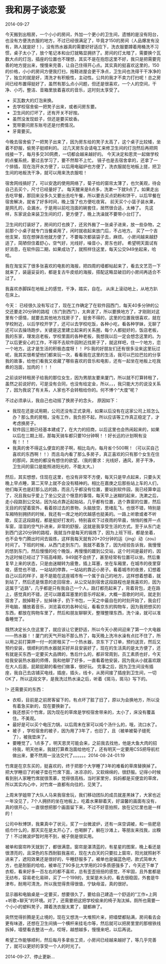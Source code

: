 # 我和房子谈恋爱

2014-09-27

今天搬到出租房，一个小小的房间，外加一个更小的卫生间，遗憾的是没有阳台，也没有方便洗衣服的地方，不过已经很满足了，毕竟才150的房间（人品爆发有没有，熟人就是好！），没有热水器真的需要好好适应下，洗衣服要蹲着用桶洗不习惯，桌子太小了，放个笔记本和台灯就略显拥挤了。房间的灯太暗了，需要换个瓦数大点的灯泡，插座的位置也不理想，其实不是在抱怨这里不好，我只是把需要完善的地方提出来，慢慢来完善，让自己住得开心点。其实真的挺喜欢这里的，150的价格，小小的房间方便我打扫，拖鞋进屋会更干净点，卫生间也洗得干干净净的了，独立的就是好，清洗才有积极性，主动性。公共的我才不卖力打扫呢！总之房间已经布置得挺好了，虽然有那么点小问题，但还是很喜欢，一个人的空间，干净、小巧，整洁、音箱里放着喜欢的音乐，这时刻太享受了。

- 买瓦数大的灯泡来换。
- 去学校宿舍偷一把凳子出来，或者问房东要。
- 卫生间的灯坏了，还有开关不好按。
- 虽然没发现蚊子，但还是要买蚊香。
- 宽带要问房东账号还是付费情况。
- 牙膏要买。



今晚去宿舍偷了一把凳子出来了，因为房东给的凳子太高了，这个桌子比较矮，坐着不舒服，偷凳子挺顺利的。
过几天房东会请电工来修卫生间的灯泡然后再把网线接一下，每月多交30网费，一切都会越来越好的。
今天决定和恩灵一起做学校的点餐系统，要过去学习了，要不然帮不上忙。
镜子也是去宿舍拿的，还拿了一个排插，现在泡开水方便了，以后用电磁炉也方便了，洗衣服就在地板上搓，把卫生间的地板洗干净，就可以用来洗衣服啦！


宿舍网线搞好了，可以安逸的使用网络了，菊子给的窗帘太薄了，也欠美观，待会自己去买个，尺寸已经量好了。
每天醒来是8点多，洗漱一下就9点了。如果走出去吃早餐，那回来没多久又要出去吃午餐，所以要去买点奶粉和饼干，以后早餐在宿舍解决，就省了好多时间，晚上饿了也方便吃夜宵。
前天买个小篮子装水果，是网孔的，会漏水，于是用以前吃泡面的碗套住，居然很合适，太棒了。
先这样，东家说会来装卫生间的灯，更方便了，晚上洗澡就不要带小台灯了。


卫生间的灯装好了，房间的灯也换了，还另外搬了一张桌子进来，放一些杂物，之前那个小桌子就专门当餐桌用了，闲时就收起来放门后，不占地方。
买了一个吉他支架，现在想弹吉他就方便了，不要每次都装袋子去，麻烦。
小房间越来越舒适了，简陋但住着舒心，空气好，光线好，噪音小，房东也好。
希望明天面试有好消息，在软件园二期，如果成功了，就照样住这里，每天公交949坐起来，哈哈。


我在淘宝买了很多张喜欢的电影的海报，把四周的墙都帖起来了，看去文艺范一下就来了，装逼妥妥的，都是复古牛皮纸的海报，搭配这略显破旧的小房间再适合不过了。


         
我喜欢赤脚踩在地板上的感觉，干净，踏实，自在。 从床上滚动地上，从地方趴在床上。

  
今天： 
已经很久没有写过了，现在工作确定了在软件园西门，每天40多分钟的公交还要走20分钟的路程（东门到西门），太奔波了，所以要换地方了，才刚刚对这里有个感情，就要去其他地方找房子了，挺舍不得的，这里的位置我很喜欢，就在学校附近，以后学校开学了，还可以去学校吃饭，各种小吃，看各种学妹，无聊了还可以去操场跑步。关键是这里建立起来的关系圈，每个人都挺好的，饭店老板，我的东家，理发店老板，学校里面的各种老板，我想我以后一定会想念这里的。为了以后更安心的工作，不得不去软件园附近找房子了，就这样吧，住一个地方，恋一个地方。这才是生活的积极态度呀！！
PS:我的好朋友们还有很多没来这里玩过呢，我其实很希望他们都来玩一次，看看我在这里的生活，我可以巴拉巴拉的分享我的故事，给他们看我又收藏了哪些喜欢的音乐和电影，还有一起坐在地板上吃我煮的泡面，加肉的！！！
				
			

之前谈好转租房子给我的那位女生，因为男朋友要来厦门，所以就不打算转租了，虽然之前说好的，可是没有合同，也没有给定金，所以，，，我只能大方的说没关系了，因为我说了有关系，人家也不会转租给你的。何不博个“大度”呢？
 				
 			

不过必须承认，我自己也动摇了换房子的念头， 原因如下：
- 我现在还是试用期，公司还没有正式录用，如果以后没有在这家公司上班怎么办？那么贵的房租，没有工作，我负担不起，所以应该等工作真正稳定了，才考虑换房子。
- 软件园三期已经基本建成了，在大力的招商，以后这里也会热闹起来的，如果以后在三期上班，那每天骑车都只要10分钟啊！！好长远的计划啊有没有！！！
- 我真的舍不得这么便宜的房子啊，相比岛内，每月省个500啊！（可以买自己喜欢的东西啊！！）而且岛内看了那么多房子，真正喜欢的只有那个女生在住的那间，其他的都没有想住的欲望。（我的要求：光线好，通风，房子干净，卫生间的窗口是能照进阳光的，不能太大。）

        		
然后，其实想想，住现在这里，也没有非常不方便，每天只是早点起来，只要头天晚上早点睡，第二天早上就不会没有精神的。相比在嘉庚之后那些站上车的人们，他们每天也是赶那么远的路，而且几乎都没有位置，要站到软件园，我已经算幸运了，况且我似乎爱上了坐公交这个惬意的事情，每天早上迷糊的起来，洗漱之后，走小段路到公交站，因为站点靠近起始站，几乎都有位置，选个靠窗的位置，然后无目的的望着窗外，看着掠过去的景物，头脑放空，思绪乱飞，也很不错，特别是车厢特别拥挤的时候，我还有一席之地的优越感也挺美的。一路上听歌或者不听歌，反正这段路程，都是挺好打发的，特别喜欢下过夜雨的早晨，悄悄的推开一点车窗，湿湿的空气扑进来，非常的舒服，这就是我享受生活的方式。至于从东门走到西门这20分钟的路程，我就当作是每天的锻炼了，因为上班下班，都是坐着，也不会专门腾出时间去锻炼，这样我每天就有20+20分钟的运（jing）动（zou）时间了。下班的时候，从西门走到东门，我就不着急了，因为经验告诉我，我慢慢的悠到东门，然后慢慢的吃个晚饭，再慢慢的踱到公交站，这个时间是最好的，因为这时候已经过了下班高峰期，949就不会挤了，甚至经常有位置可以坐。然后重复早上来的状态，只是由迷糊转为疲惫，插上耳塞，坐在车厢里，在城市的夜里穿梭，感觉也不错，一站站的停靠，一站站的靠近小房子。看着城市的夜景，幻想着自己以后的样子，是不是能在这座城市有一个属于自己的地方，这样想着想着，就到站了，然后还是惬意的走回宿舍，从公交站到宿舍这段路程也是我喜欢的，因为这属于“近路”，几乎都是只有我自己一个人，路灯都亮起来了，背着背包，走在路上，感觉真的不错，还可以跟着耳塞里的音乐哼起来，大概一首歌的时间，就走到宿舍了，脱掉鞋子，扯掉袜子，扔下书包，一天之中最自在的时刻开始了，我会打开电脑，播放着音乐，浏览喜欢的各种论坛，看看京东的购物车，因为我把想买的东西，都放在购物车里了，然后和朋友聊聊天，整理整理东西，洗个澡，就可以准备睡觉了。
        		

        		
既然决定长久住这里了，就应该让它更舒适，所以今天小房间迎来了第一个大电器——热水器！！厦门的天气开始不那么热了，每天晚上洗冷水澡有点扛不住了，所以用之前打算押一付一的房租买了一个热水器，京东下了订单，预约送货，然后又预约安装，很顺利的热水器就买好并且安装好了，现在的生活真的是太方便了，还有就是买东西一定要买大品牌的，售后什么的，都非常周到，员工素质也好，今天给我安装热水器的师傅，我和他聊了好多，一直看着他安装，因为我从小就喜欢跟在大人后面，屁颠屁颠的看他们做事，很好玩。 完事之后，因为卫生间没有插座，我自己去店铺买电线，插座，插头，线卡，从房间接了插座到卫生间，一切OK了，所以这段文字，是我洗过热水澡之后，听着《斑马，斑马》写下的。
        		

        		
!> 还需要买的东西：
- 衣柜，目前是之前房客留下的，有点坏了脏了旧了，原以为会换地方，所以没有着急买新的，现在要换新了。
- 我还想买个竹席，因为现在的草席是学校宿舍带来的，太小了，床没有覆盖住。不美观。
- 最好是可以买个电压力锅，以后周末在家可以炖个汤什么的，哦，流口水了。
- 被子 ，学校宿舍的被子，因为用了3年了，也旧了，且（被单被菊子缝死了），被我垫床了。
- 要睡觉了，1点多了，明天恩灵可能会来，之前我去找他，他是大鱼大肉的招待我，明天他来，我就打算煮泡面给他吃了，还有明天一定要用CSS把导航栏做出来，要不然周一没法交代了。。。。。。2014-08-24-01:19 

        				
竹席是在京东买的，挺喜欢的，终于把那个大学睡了3年的难看的草席替换掉了。把大学睡旧了的被子垫在竹席下面，冰凉凉的，又软绵绵的，很舒服。记得小时候看到别人家睡竹席就很羡慕，觉得很高档，当时家里穷，妈妈都是买便宜的草席，所以其实内心中，对竹席一直都有向往的，见笑了。
				
	
上周末学姐带了大队人马来我宿舍玩，我们移动团队的成员就差黑妹了，大家也近一年没见了，7个人拥挤的坐在地板上，吃着水果聊着天，好温馨的画面有没有，真的很开心，一直很想把那个画面留下来，不过不好意拍照，放在记忆里也是一样的！
				

				
公司中秋博饼，我果真中了状元，奖了一台微波炉，还有一床空调被，和一些肥皂纸巾什么的，那天实在是太开心了，也喝醉了，躺在沙滩上，等朋友来找我，出糗了！不过微波炉暂时用不到，被子倒是很实用。 
				



被单和窗帘昨天就到了，都很满意。窗帘是湛清蓝的，有星星的图案，晚上看还是很漂亮的，且深色的东西耐脏我喜欢，现在大白天的只要拉上窗帘，阳光就照射不进来了，遮阳效果还是很好的，午睡舒服多了。被单也是偏蓝色吧，款式简单大方，也是耐脏的哈哈，被单花了90多比大学用的20多质感强多了，今天还下单了衣柜，看来好多一百左右的都不喜欢，总有歪歪扭扭的感觉，不牢固，且外套都是无纺布，容易老化易碎，买了一个199的，支架是木头的，看去很稳固，外套是牛津布，耐用可清洗，所以我觉得贵得很值，宁缺毋滥，真的很好。
				

				
显示器和电脑桌是一定要买，想要很久了，要给自己建造一个舒适的“工作+上网+听歌+聊天”的环境。对了，还需要把这把学校偷来的椅子淘汰掉。厕所也需要一个小小的塑料凳子，蹲着洗衣服太累了，腿都麻了。
				
				
				
突然觉得折腾是无止境的，现在又想洗一大堆照片来，把墙壁都贴满，房间看去会更有味道，还想在卫生间搞一个横杆来挂毛巾等，然后就可以把房里里的那根铁线拆掉，墙壁看去整洁一点，哎呀，越想越多，慢慢来吧，以后再说。
				

				
希望工作能够顺利，然后每月多拿些工资，小房间已经越来越好了，等几乎完善了，就可以更好的享受一个人的时光了。
				
				
				
2014-09-27、停止更新...	
				
				